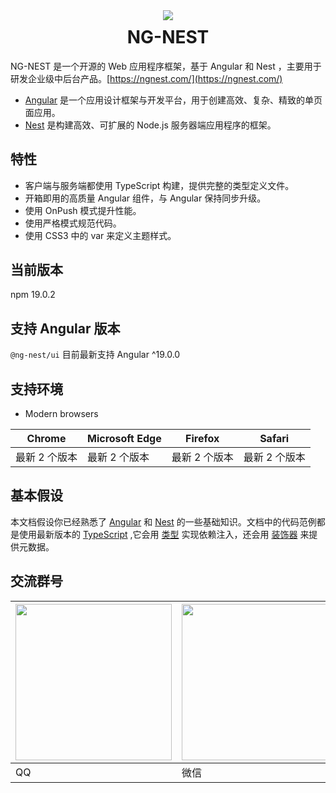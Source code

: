 <div align="center">
    <img src="https://avatars1.githubusercontent.com/u/46649777?s=200&v=4" />
</div>
<h1 align="center" style="margin-top:10px">
    NG-NEST
</h1>

NG-NEST 是一个开源的 Web 应用程序框架，基于 Angular 和 Nest ，主要用于研发企业级中后台产品。[https://ngnest.com/](https://ngnest.com/)

- [Angular](https://angular.cn/docs) 是一个应用设计框架与开发平台，用于创建高效、复杂、精致的单页面应用。
- [Nest](https://docs.nestjs.com/) 是构建高效、可扩展的 Node.js 服务器端应用程序的框架。

## 特性

- 客户端与服务端都使用 TypeScript 构建，提供完整的类型定义文件。
- 开箱即用的高质量 Angular 组件，与 Angular 保持同步升级。
- 使用 OnPush 模式提升性能。
- 使用严格模式规范代码。
- 使用 CSS3 中的 var 来定义主题样式。

## 当前版本

npm 19.0.2

## 支持 Angular 版本

`@ng-nest/ui` 目前最新支持 Angular ^19.0.0
## 支持环境

- Modern browsers

| Chrome        | Microsoft Edge | Firefox       | Safari        |
| ------------- | -------------- | ------------- | ------------- |
| 最新 2 个版本 | 最新 2 个版本  | 最新 2 个版本 | 最新 2 个版本 |

## 基本假设

本文档假设你已经熟悉了 [Angular](https://angular.cn/docs) 和 [Nest](https://docs.nestjs.com/) 的一些基础知识。文档中的代码范例都是使用最新版本的 [TypeScript](https://www.typescriptlang.org/) ,它会用 [类型](https://www.typescriptlang.org/docs/handbook/classes.html) 实现依赖注入，还会用 [装饰器](https://www.typescriptlang.org/docs/handbook/decorators.html) 来提供元数据。

## 交流群号

| <img src="https://ngnest.com/img/tim.jpg" width="250" /> | <img src="https://ngnest.com/img/weixin.jpg" width="250" /> |
| --------------------------------------------------------------- | ------------------------------------------------------------------ |
| QQ                                                              | 微信                                                               |
